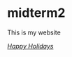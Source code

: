 # midterm2

This is my website 

*[Happy Holidays]([https://ohitshann.github.io/lab6/](https://ohitshann.github.io/midterm2/)https://ohitshann.github.io/midterm2/)*
